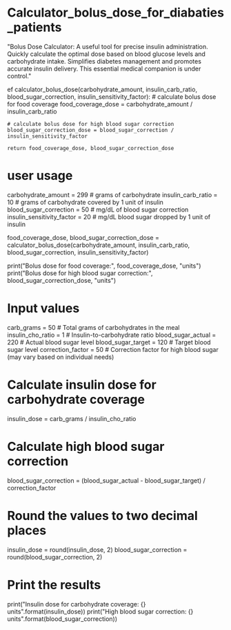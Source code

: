 # Calculator_bolus_dose_for_diabaties_patients
"Bolus Dose Calculator: A useful tool for precise insulin administration. Quickly calculate the optimal dose based on blood glucose levels and carbohydrate intake. Simplifies diabetes management and promotes accurate insulin delivery. This essential medical companion is under control."

ef calculator_bolus_dose(carbohydrate_amount, insulin_carb_ratio, blood_sugar_correction, insulin_sensitivity_factor):
    # calculate bolus dose for food coverage
    food_coverage_dose = carbohydrate_amount / insulin_carb_ratio

    # calculate bolus dose for high blood sugar correction
    blood_sugar_correction_dose = blood_sugar_correction / insulin_sensitivity_factor

    return food_coverage_dose, blood_sugar_correction_dose

# user usage
carbohydrate_amount = 299 # grams of carbohydrate
insulin_carb_ratio = 10  # grams of carbohydrate covered by 1 unit of insulin
blood_sugar_correction = 50  # mg/dL of blood sugar correction
insulin_sensitivity_factor = 20  # mg/dL blood sugar dropped by 1 unit of insulin

food_coverage_dose, blood_sugar_correction_dose = calculator_bolus_dose(carbohydrate_amount, insulin_carb_ratio, blood_sugar_correction, insulin_sensitivity_factor)

print("Bolus dose for food coverage:", food_coverage_dose, "units")
print("Bolus dose for high blood sugar correction:", blood_sugar_correction_dose, "units")

# Input values
carb_grams = 50  # Total grams of carbohydrates in the meal
insulin_cho_ratio = 1  # Insulin-to-carbohydrate ratio
blood_sugar_actual = 220  # Actual blood sugar level
blood_sugar_target = 120  # Target blood sugar level
correction_factor = 50  # Correction factor for high blood sugar (may vary based on individual needs)

# Calculate insulin dose for carbohydrate coverage
insulin_dose = carb_grams / insulin_cho_ratio

# Calculate high blood sugar correction
blood_sugar_correction = (blood_sugar_actual - blood_sugar_target) / correction_factor

# Round the values to two decimal places
insulin_dose = round(insulin_dose, 2)
blood_sugar_correction = round(blood_sugar_correction, 2)

# Print the results
print("Insulin dose for carbohydrate coverage: {} units".format(insulin_dose))
print("High blood sugar correction: {} units".format(blood_sugar_correction))
